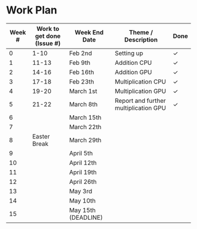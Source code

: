 # Work Plan

| Week # | Work to get done (Issue #) | Week End Date | Theme / Description | Done |
| ------ | ---------------- | --- | --- | -- |
| 0      | 1-10 | Feb 2nd | Setting up | &check; |
| 1      | 11-13 | Feb 9th | Addition CPU | &check; |
| 2      | 14-16 | Feb 16th | Addition GPU | &check; |
| 3      | 17-18 | Feb 23th | Multiplication CPU | &check; |
| 4      | 19-20 | March 1st | Multiplication GPU | &check; |
| 5      | 21-22 | March 8th | Report and further multiplication GPU | &check; |
| 6      | | March 15th | | |
| 7      | | March 22th | | |
| 8      | Easter Break | March 29th | | |
| 9      | | April 5th | | |
| 10     | | April 12th | | |
| 11     | | April 19th | | |
| 12     | | April 26th | | |
| 13     | | May 3rd  | | |
| 14     | | May 10th | | |
| 15     | | May 15th (DEADLINE) | | |
